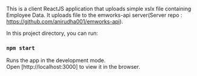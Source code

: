 This is a client ReactJS application that uploads simple xslx file containing Employee Data.
It uploads file to the emworks-api server(Server repo : https://github.com/anirudha001/emworks-api).

In this project directory, you can run:

### `npm start`

Runs the app in the development mode.<br>
Open [http://localhost:3000] to view it in the browser.
